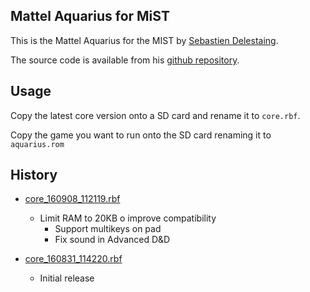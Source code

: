 Mattel Aquarius for MiST
------------------------

This is the Mattel Aquarius for the MIST by [Sebastien Delestaing](https://github.com/sebdel).

The source code is available from his [github repository](https://github.com/sebdel/mist-cores/tree/master/aquarius).

Usage
-----

Copy the latest core version onto a SD card and rename it to ```core.rbf```.

Copy the game you want to run onto the SD card renaming it to ```aquarius.rom```

History
-------

* [core_160908_112119.rbf](https://github.com/mist-devel/mist-binaries/raw/master/cores/aquarius/core_160908_112119.rbf)
  - Limit RAM to 20KB o improve compatibility
	- Support multikeys on pad
	- Fix sound in Advanced D&D

* [core_160831_114220.rbf](https://github.com/mist-devel/mist-binaries/raw/master/cores/aquarius/core_160831_114220.rbf)
  - Initial release
